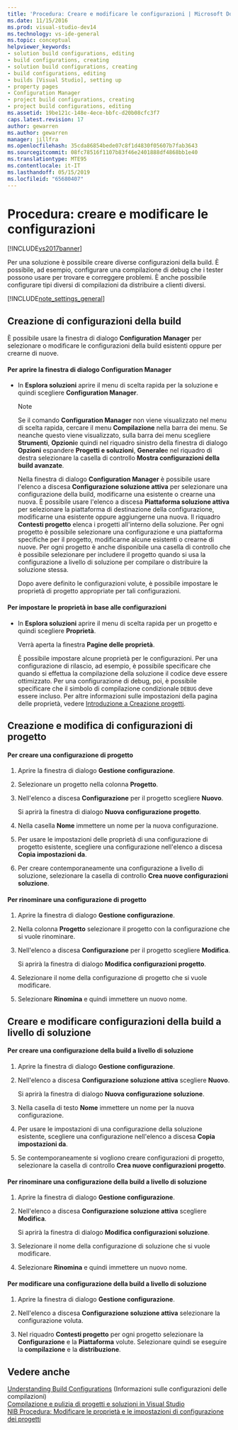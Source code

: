 ```yaml
---
title: 'Procedura: Creare e modificare le configurazioni | Microsoft Docs'
ms.date: 11/15/2016
ms.prod: visual-studio-dev14
ms.technology: vs-ide-general
ms.topic: conceptual
helpviewer_keywords:
- solution build configurations, editing
- build configurations, creating
- solution build configurations, creating
- build configurations, editing
- builds [Visual Studio], setting up
- property pages
- Configuration Manager
- project build configurations, creating
- project build configurations, editing
ms.assetid: 19be121c-148e-4ece-bbfc-d20b08cfc3f7
caps.latest.revision: 17
author: gewarren
ms.author: gewarren
manager: jillfra
ms.openlocfilehash: 35cda86854bede07c8f1d4830f05607b7fab3643
ms.sourcegitcommit: 08fc78516f1107b83f46e2401888df4868bb1e40
ms.translationtype: MTE95
ms.contentlocale: it-IT
ms.lasthandoff: 05/15/2019
ms.locfileid: "65680407"
---
```

# <a name="how-to-create-and-edit-configurations"></a>Procedura: creare e modificare le configurazioni
[!INCLUDE[vs2017banner](../includes/vs2017banner.md)]

Per una soluzione è possibile creare diverse configurazioni della build. È possibile, ad esempio, configurare una compilazione di debug che i tester possono usare per trovare e correggere problemi. È anche possibile configurare tipi diversi di compilazioni da distribuire a clienti diversi.  
  
 [!INCLUDE[note_settings_general](../includes/note-settings-general-md.md)]  
  
## <a name="creating-build-configurations"></a>Creazione di configurazioni della build  
 È possibile usare la finestra di dialogo **Configuration Manager** per selezionare o modificare le configurazioni della build esistenti oppure per crearne di nuove.  
  
#### <a name="to-open-the-configuration-manager-dialog-box"></a>Per aprire la finestra di dialogo Configuration Manager  
  
- In **Esplora soluzioni** aprire il menu di scelta rapida per la soluzione e quindi scegliere **Configuration Manager**.  
  
  > [!NOTE]
  > Se il comando **Configuration Manager** non viene visualizzato nel menu di scelta rapida, cercare il menu **Compilazione** nella barra dei menu. Se neanche questo viene visualizzato, sulla barra dei menu scegliere **Strumenti**, **Opzioni**e quindi nel riquadro sinistro della finestra di dialogo **Opzioni** espandere **Progetti e soluzioni**, **Generale**e nel riquadro di destra selezionare la casella di controllo **Mostra configurazioni della build avanzate**.  
  
   Nella finestra di dialogo **Configuration Manager** è possibile usare l'elenco a discesa **Configurazione soluzione attiva** per selezionare una configurazione della build, modificarne una esistente o crearne una nuova. È possibile usare l'elenco a discesa **Piattaforma soluzione attiva** per selezionare la piattaforma di destinazione della configurazione, modificarne una esistente oppure aggiungerne una nuova. Il riquadro **Contesti progetto** elenca i progetti all'interno della soluzione. Per ogni progetto è possibile selezionare una configurazione e una piattaforma specifiche per il progetto, modificarne alcune esistenti o crearne di nuove. Per ogni progetto è anche disponibile una casella di controllo che è possibile selezionare per includere il progetto quando si usa la configurazione a livello di soluzione per compilare o distribuire la soluzione stessa.  
  
  Dopo avere definito le configurazioni volute, è possibile impostare le proprietà di progetto appropriate per tali configurazioni.  
  
#### <a name="to-set-properties-based-on-configurations"></a>Per impostare le proprietà in base alle configurazioni  
  
- In **Esplora soluzioni** aprire il menu di scelta rapida per un progetto e quindi scegliere **Proprietà**.  
  
     Verrà aperta la finestra **Pagine delle proprietà**.  
  
     È possibile impostare alcune proprietà per le configurazioni. Per una configurazione di rilascio, ad esempio, è possibile specificare che quando si effettua la compilazione della soluzione il codice deve essere ottimizzato. Per una configurazione di debug, poi, è possibile specificare che il simbolo di compilazione condizionale `DEBUG` deve essere incluso. Per altre informazioni sulle impostazioni della pagina delle proprietà, vedere [Introduzione a Creazione progetti](https://msdn.microsoft.com/898dd854-c98d-430c-ba1b-a913ce3c73d7).  
  
## <a name="creating-and-modifying-project-configurations"></a>Creazione e modifica di configurazioni di progetto  
  
#### <a name="to-create-a-project-configuration"></a>Per creare una configurazione di progetto  
  
1. Aprire la finestra di dialogo **Gestione configurazione**.  
  
2. Selezionare un progetto nella colonna **Progetto**.  
  
3. Nell'elenco a discesa **Configurazione** per il progetto scegliere **Nuovo**.  
  
     Si aprirà la finestra di dialogo **Nuova configurazione progetto**.  
  
4. Nella casella **Nome** immettere un nome per la nuova configurazione.  
  
5. Per usare le impostazioni delle proprietà di una configurazione di progetto esistente, scegliere una configurazione nell'elenco a discesa **Copia impostazioni da**.  
  
6. Per creare contemporaneamente una configurazione a livello di soluzione, selezionare la casella di controllo **Crea nuove configurazioni soluzione**.  
  
#### <a name="to-rename-a-project-configuration"></a>Per rinominare una configurazione di progetto  
  
1. Aprire la finestra di dialogo **Gestione configurazione**.  
  
2. Nella colonna **Progetto** selezionare il progetto con la configurazione che si vuole rinominare.  
  
3. Nell'elenco a discesa **Configurazione** per il progetto scegliere **Modifica**.  
  
     Si aprirà la finestra di dialogo **Modifica configurazioni progetto**.  
  
4. Selezionare il nome della configurazione di progetto che si vuole modificare.  
  
5. Selezionare **Rinomina** e quindi immettere un nuovo nome.  
  
## <a name="creating-and-modifying-solution-wide-build-configurations"></a>Creare e modificare configurazioni della build a livello di soluzione  
  
#### <a name="to-create-a-solution-wide-build-configuration"></a>Per creare una configurazione della build a livello di soluzione  
  
1. Aprire la finestra di dialogo **Gestione configurazione**.  
  
2. Nell'elenco a discesa **Configurazione soluzione attiva** scegliere **Nuovo**.  
  
     Si aprirà la finestra di dialogo **Nuova configurazione soluzione**.  
  
3. Nella casella di testo **Nome** immettere un nome per la nuova configurazione.  
  
4. Per usare le impostazioni di una configurazione della soluzione esistente, scegliere una configurazione nell'elenco a discesa **Copia impostazioni da**.  
  
5. Se contemporaneamente si vogliono creare configurazioni di progetto, selezionare la casella di controllo **Crea nuove configurazioni progetto**.  
  
#### <a name="to-rename-a-solution-wide-build-configuration"></a>Per rinominare una configurazione della build a livello di soluzione  
  
1. Aprire la finestra di dialogo **Gestione configurazione**.  
  
2. Nell'elenco a discesa **Configurazione soluzione attiva** scegliere **Modifica**.  
  
     Si aprirà la finestra di dialogo **Modifica configurazioni soluzione**.  
  
3. Selezionare il nome della configurazione di soluzione che si vuole modificare.  
  
4. Selezionare **Rinomina** e quindi immettere un nuovo nome.  
  
#### <a name="to-modify-a-solution-wide-build-configuration"></a>Per modificare una configurazione della build a livello di soluzione  
  
1. Aprire la finestra di dialogo **Gestione configurazione**.  
  
2. Nell'elenco a discesa **Configurazione soluzione attiva** selezionare la configurazione voluta.  
  
3. Nel riquadro **Contesti progetto** per ogni progetto selezionare la **Configurazione** e la **Piattaforma** volute. Selezionare quindi se eseguire la **compilazione** e la **distribuzione**.  
  
## <a name="see-also"></a>Vedere anche  
 [Understanding Build Configurations](../ide/understanding-build-configurations.md)  (Informazioni sulle configurazioni delle compilazioni)  
 [Compilazione e pulizia di progetti e soluzioni in Visual Studio](../ide/building-and-cleaning-projects-and-solutions-in-visual-studio.md)   
 [NIB Procedura: Modificare le proprietà e le impostazioni di configurazione dei progetti](https://msdn.microsoft.com/e7184bc5-2f2b-4b4f-aa9a-3ecfcbc48b67)
